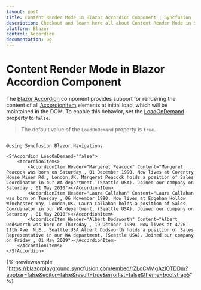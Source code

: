 ```yaml
---
layout: post
title: Content Render Mode in Blazor Accordion Component | Syncfusion
description: Checkout and learn here all about Content Render Mode in Syncfusion Blazor Accordion component and more.
platform: Blazor
control: Accordion
documentation: ug
---
```


# Content Render Mode in Blazor Accordion Component

The [Blazor Accordion](https://www.syncfusion.com/blazor-components/blazor-accordion) component provides support for rendering the content of all [AccordionItem](https://help.syncfusion.com/cr/blazor/Syncfusion.Blazor.Navigations.AccordionItem.html) elements at initial load, which will be maintained in the DOM. To enable this behavior, set the [LoadOnDemand](https://help.syncfusion.com/cr/blazor/Syncfusion.Blazor.Navigations.SfAccordion.html#Syncfusion_Blazor_Navigations_SfAccordion_LoadOnDemand) property to `false`.

> The default value of the `LoadOnDemand` property is `true`.

```cshtml

@using Syncfusion.Blazor.Navigations

<SfAccordion LoadOnDemand="false">
    <AccordionItems>
        <AccordionItem Header="Margeret Peacock" Content="Margeret Peacock was born on Saturday , 01 December 1990. Now lives at Coventry House Miner Rd., London,UK. Margeret Peacock holds a position of Sales Coordinator in our WA department, (Seattle USA). Joined our company on Saturday , 01 May 2010"></AccordionItem>
        <AccordionItem Header="Laura Callahan" Content="Laura Callahan was born on Tuesday , 06 November 1990. Now lives at Edgeham Hollow Winchester Way, London,UK. Laura Callahan holds a position of Sales Coordinator in our WA department, (Seattle USA). Joined our company on Saturday , 01 May 2010"></AccordionItem>
        <AccordionItem Header="Albert Dodsworth" Content="Albert Dodsworth was born on Thursday , 19 October 1989. Now lives at 4726 - 11th Ave. N.E., Seattle,USA.Albert Dodsworth holds a position of Sales Representative in our WA department, (Seattle USA). Joined our company on Friday , 01 May 2009"></AccordionItem>
    </AccordionItems>
</SfAccordion>

```
{% previewsample "https://blazorplayground.syncfusion.com/embed/rZLqCVMgAzIOTDDm?appbar=false&editor=false&result=true&errorlist=false&theme=bootstrap5" %}
